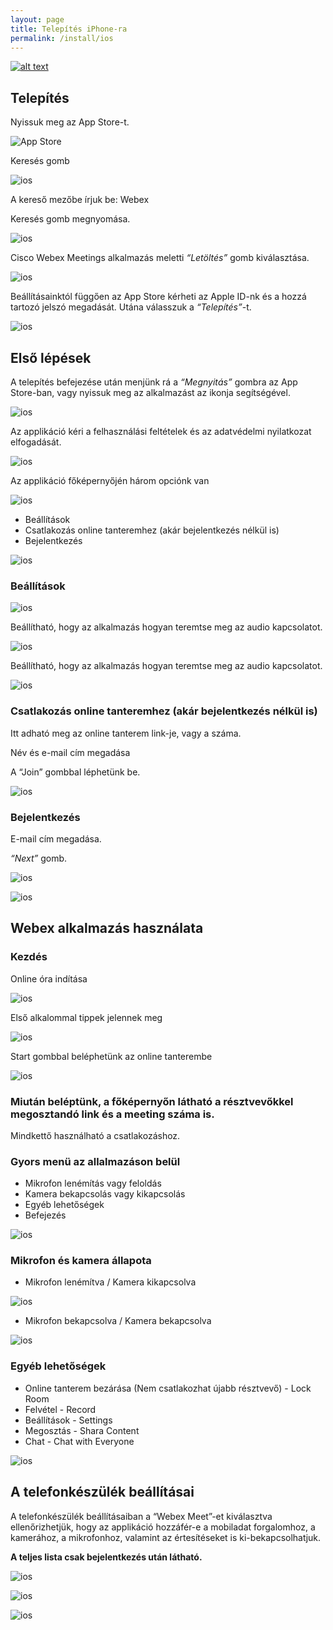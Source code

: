 ```yaml
---
layout: page
title: Telepítés iPhone-ra
permalink: /install/ios
---
```


[![alt text](/assets/img/16px-PDF_file_icon.svg.png)](/assets/install/android.pdf)

## Telepítés

Nyissuk meg az App Store-t.

![App Store](/assets/img/install/ios/image1.png)

Keresés gomb

![ios](/assets/img/install/ios/image2.jpeg)

A kereső mezőbe írjuk be: Webex

Keresés gomb megnyomása.

![ios](/assets/img/install/ios/image3.jpeg)

Cisco Webex Meetings alkalmazás meletti _“Letöltés”_ gomb kiválasztása.

![ios](/assets/img/install/ios/image4.jpeg)

Beállításainktól függően az App Store kérheti az Apple ID-nk és a hozzá tartozó jelszó megadását. Utána válasszuk a _“Telepítés”_-t.

![ios](/assets/img/install/ios/image5.jpeg)

## Első lépések

A telepítés befejezése után menjünk rá a _“Megnyitás”_ gombra az App Store-ban, vagy nyissuk meg az alkalmazást az ikonja segítségével.

![ios](/assets/img/install/ios/image6.jpeg)

Az applikáció kéri a felhasználási feltételek és az adatvédelmi nyilatkozat elfogadását.

![ios](/assets/img/install/ios/image7.jpeg)

Az applikáció főképernyőjén három opciónk van

![ios](/assets/img/install/ios/image8.jpeg)

* Beállítások
* Csatlakozás online tanteremhez (akár bejelentkezés nélkül is)
* Bejelentkezés

![ios](/assets/img/install/ios/image9.jpeg)

### Beállítások

![ios](/assets/img/install/ios/image10.jpeg)

Beállítható, hogy az alkalmazás hogyan teremtse meg az audio kapcsolatot.

![ios](/assets/img/install/ios/image11.jpeg)

Beállítható, hogy az alkalmazás hogyan teremtse meg az audio kapcsolatot.

![ios](/assets/img/install/ios/image12.jpeg)

### Csatlakozás online tanteremhez (akár bejelentkezés nélkül is)

Itt adható meg az online tanterem link-je, vagy a száma.

Név és e-mail cím megadása

A “Join” gombbal léphetünk be.

![ios](/assets/img/install/ios/image13.jpeg)

### Bejelentkezés

E-mail cím megadása.

_“Next”_ gomb. 

![ios](/assets/img/install/ios/image14.jpeg)

![ios](/assets/img/install/ios/image15.jpeg)

## Webex alkalmazás használata

### Kezdés

Online óra indítása

![ios](/assets/img/install/ios/image15.jpeg)

Első alkalommal tippek jelennek meg

![ios](/assets/img/install/ios/image16.jpeg)

Start gombbal beléphetünk az online tanterembe

![ios](/assets/img/install/ios/image17.jpeg)

### Miután beléptünk, a főképernyőn látható a résztvevőkkel megosztandó link és a meeting száma is.

Mindkettő használható a csatlakozáshoz.

### Gyors menü az allalmazáson belül

* Mikrofon lenémítás vagy feloldás
* Kamera bekapcsolás vagy kikapcsolás
* Egyéb lehetőségek
* Befejezés

![ios](/assets/img/install/ios/image18.png)

### Mikrofon és kamera állapota

* Mikrofon lenémítva / Kamera kikapcsolva

![ios](/assets/img/install/ios/image19.png)

* Mikrofon bekapcsolva / Kamera bekapcsolva

![ios](/assets/img/install/ios/image20.png)

### Egyéb lehetőségek

* Online tanterem bezárása (Nem csatlakozhat újabb résztvevő) - Lock Room
* Felvétel - Record
* Beállítások - Settings
* Megosztás - Shara Content
* Chat - Chat with Everyone

![ios](/assets/img/install/ios/image21.jpeg)

## A telefonkészülék beállításai

A telefonkészülék beállításaiban a “Webex Meet”-et kiválasztva ellenőrizhetjük, hogy az applikáció hozzáfér-e a mobiladat forgalomhoz, a kamerához, a mikrofonhoz, valamint az értesítéseket is ki-bekapcsolhatjuk.

__A teljes lista csak bejelentkezés után látható.__

![ios](/assets/img/install/ios/image22.png)

![ios](/assets/img/install/ios/image23.jpeg)

![ios](/assets/img/install/ios/image24.jpeg)
